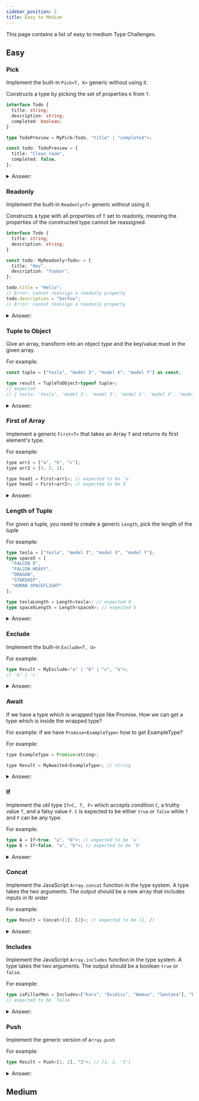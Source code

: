 ```yaml
---
sidebar_position: 2
title: Easy to Medium
---
```


This page contains a list of easy to medium Type Challenges.

## Easy

### Pick

Implement the built-in `Pick<T, K>` generic without using it.

Constructs a type by picking the set of properties `K` from `T`.

```ts
interface Todo {
  title: string;
  description: string;
  completed: boolean;
}

type TodoPreview = MyPick<Todo, "title" | "completed">;

const todo: TodoPreview = {
  title: "Clean room",
  completed: false,
};
```

<details>
<summary>Answer:</summary>

```ts
type MyPick<T, K extends keyof T> = {
  [P in K]: T[P];
};
```

**Note:**

I was doing the `Tuple to Object` challenge, I found out that you can use [mapped types](https://www.typescriptlang.org/docs/handbook/2/mapped-types.html) to declare type(s) based on index, which is why I updated this note.

</details>

### Readonly

Implement the built-in `Readonly<T>` generic without using it.

Constructs a type with all properties of `T` set to readonly, meaning the properties of the constructed type cannot be reassigned.

```ts
interface Todo {
  title: string;
  description: string;
}

const todo: MyReadonly<Todo> = {
  title: "Hey",
  description: "foobar",
};

todo.title = "Hello";
// Error: cannot reassign a readonly property
todo.description = "barFoo";
// Error: cannot reassign a readonly property
```

<details>
<summary>Answer:</summary>

```ts
type MyReadonly<T> = {
  readonly [P in keyof T]: T[P];
};
```

**Note:**

The `keyof` operator takes an object type and produces a string or numeric literal union of its keys.

More on `keyof` operator [here](https://www.typescriptlang.org/docs/handbook/2/keyof-types.html)

Check this [mapped types](https://www.typescriptlang.org/docs/handbook/2/mapped-types.html) as well

</details>

### Tuple to Object

Give an array, transform into an object type and the key/value must in the given array.

For example:

```ts
const tuple = ["tesla", "model 3", "model X", "model Y"] as const;

type result = TupleToObject<typeof tuple>;
// expected
// { tesla: 'tesla', 'model 3': 'model 3', 'model X': 'model X', 'model Y': 'model Y'}
```

<details>
<summary>Answer:</summary>

```ts
type TupleToObject<T extends readonly (string | number)[]> = {
  [K in T[number]]: K;
};
```

**Note:**

[TupleToObject Walkthrough](https://nickangeli.com/posts/typescript-type-challenge-tupletoobject-walkthrough/)

[Mapped Types](https://www.typescriptlang.org/docs/handbook/2/mapped-types.html) - for how to map through object with its type

</details>

### First of Array

Implement a generic `First<T>` that takes an Array `T` and returns its first element's type.

For example:

```js
type arr1 = ["a", "b", "c"];
type arr2 = [3, 2, 1];

type head1 = First<arr1>; // expected to be 'a'
type head2 = First<arr2>; // expected to be 3
```

<details>
<summary>Answer:</summary>

```ts
type First<T extends any[]> = T extends [] ? never : T[0];
```

**Note:**

First try with `T[0]` and this got all beside the `First<[]>`

Can use [indexed Access Types](https://www.typescriptlang.org/docs/handbook/2/indexed-access-types.html)

</details>

### Length of Tuple

For given a tuple, you need to create a generic `Length`, pick the length of the tuple

For example:

```ts
type tesla = ["tesla", "model 3", "model X", "model Y"];
type spaceX = [
  "FALCON 9",
  "FALCON HEAVY",
  "DRAGON",
  "STARSHIP",
  "HUMAN SPACEFLIGHT"
];

type teslaLength = Length<tesla>; // expected 4
type spaceXLength = Length<spaceX>; // expected 5
```

<details>
<summary>Answer:</summary>

```ts
type Length<T extends readonly any[]> = T["length"];
```

**Note:**

`T["Length"]` will give the length of the array

</details>

### Exclude

Implement the built-in `Exclude<T, U>`

For example:

```ts
type Result = MyExclude<"a" | "b" | "c", "a">;
// 'b' | 'c'
```

<details>
<summary>Answer:</summary>

```ts
type MyExclude<T, U> = T extends U ? never : T;
```

**Note:**

[Exclude<UnionType, ExcludedMembers>](https://www.typescriptlang.org/docs/handbook/utility-types.html#excludeuniontype-excludedmembers)

[Exclude Walkthrough](https://nickangeli.com/posts/typescript-type-challenge-exclude-walkthrough/)

</details>

### Await

If we have a type which is wrapped type like Promise. How we can get a type which is inside the wrapped type?

For example: if we have `Promise<ExampleType>` how to get ExampleType?

For example:

```js
type ExampleType = Promise<string>;

type Result = MyAwaited<ExampleType>; // string
```

<details>
<summary>Answer:</summary>

```ts
type MyAwaited<T> = T extends Promise<infer val>
  ? MyAwaited<val>
  : T extends { then: (onfulfilled: (arg: infer args) => any) => any }
  ? args
  : T;
```

**Note:**

[Inferring Within Conditional Types](https://www.typescriptlang.org/docs/handbook/2/conditional-types.html#inferring-within-conditional-types)

</details>

### If

Implement the util type `If<C, T, F>` which accepts condition `C`, a truthy value `T`, and a falsy value `F`. `C` is expected to be either `true` or `false` while `T` and `F` can be any type.

For example:

```ts
type A = If<true, "a", "b">; // expected to be 'a'
type B = If<false, "a", "b">; // expected to be 'b'
```

<details>
<summary>Answer:</summary>

```ts
type If<C, T, F> = C extends true ? T : C extends false ? F : error;
```

**Note:**

[Conditional Types](https://www.typescriptlang.org/docs/handbook/2/conditional-types.html)

</details>

### Concat

Implement the JavaScript `Array.concat` function in the type system. A type takes the two arguments. The output should be a new array that includes inputs in ltr order

For example:

```ts
type Result = Concat<[1], [2]>; // expected to be [1, 2]
```

<details>
<summary>Answer:</summary>

```ts
type specificTypes = string | boolean | number;
type Concat<T extends specificTypes[], U extends specificTypes[]> = [
  ...T,
  ...U
];
```

</details>

### Includes

Implement the JavaScript `Array.includes` function in the type system. A type takes the two arguments. The output should be a boolean `true` or `false`.

For example:

```ts
type isPillarMen = Includes<["Kars", "Esidisi", "Wamuu", "Santana"], "Dio">;
// expected to be `false`
```

<details>
<summary>Answer:</summary>

```ts
type Includes<T extends readonly unknown[], U> = T extends [
  infer First,
  ...infer Rest
]
  ? Equal<First, U> extends true
    ? true
    : Includes<Rest, U>
  : false;
```

**Note:**

[Includes Walkthrough](https://nickangeli.com/posts/typescript-type-challenge-includes-walkthrough/)

</details>

### Push

Implement the generic version of `Array.push`

For example:

```ts
type Result = Push<[1, 2], "3">; // [1, 2, '3']
```

<details>
<summary>Answer:</summary>

```ts
type Push<T extends unknown[], U> = [...T, U];
```

</details>

## Medium
